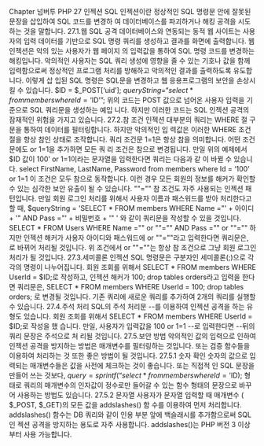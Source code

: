 
Chapter 
넘버투 PHP 
27 
인젝션 
SQL 인젝션이란 정상적인 SQL 명령문 안에 잘못된 문장을 삽입하여 SQL 코드를 변경하 여 데이터베이스를 파괴하거나 해킹 공격을 시도하는 것을 말합니다. 
27.1.웹 SQL 공격 
데이터베이스와 연동되는 동적 웹 사이트는 사용자의 입력 데이터를 기반으로 SQL 명령 쿼리를 생성하고 결과를 화면에 출력합니다. 웹 인젝션은 악의 있는 사용자가 웹 페이지 의 입력값을 통하여 SQL 명령 코드를 변경하는 해킹입니다. 
악의적인 사용자는 SQL 쿼리 생성에 영향을 줄 수 있는 기호나 값을 함께 입력함으로써 정상적인 프로그램 처리를 방해하고 악의적인 결과를 출력하도록 유도합니다. 이렇게 삽 입된 SQL 명령은 SQL문을 변경하고 웹 응용프로그램의 보안을 손상시킬 수 있습니다. 
$ID = $_POST[‘uid’]; $queryString = “select * from members where Id = ‘$ID’”; 
위의 코드는 POST 값으로 넘어온 사용자 입력을 기준으로 SQL 쿼리문을 생성하는 예입 
니다. 하지만 이러한 코드는 SQL 인젝션 공격의 잠재적인 위험을 가지고 있습니다. 
27.2.참 조건 인젝션 
대부분의 쿼리는 WHERE 절 구문을 통하여 데이터를 필터링합니다. 하지만 악의적인 입 력값은 이러한 WHERE 조건절을 항상 참인 상태로 조작합니다. 
쿼리 조건문 1=1은 항상 참을 의미합니다. 어떤 조건문에도 or 1=1을 추가하면 모든 쿼 리 조건은 참으로 변경됩니다. 
만일 위의 예제에서 $ID 값이 100’ or 1=1이라는 문자열을 입력한다면 쿼리는 다음과 같 이 바뀔 수 있습니다. 
select FirstName, LastName, Password from members where Id = ‘100’ or 1=1 
이 조건은 모두 참으로 동작합니다. 이런 경우 모든 회원의 정보를 해커가 확인할 수 있는 심각한 보안 유출이 될 수 있습니다. ""="" 참 조건도 자주 사용되는 인젝션 패턴입니다. 만일 회원 로그인 처리를 위해서 사용자 이름과 패스워드를 받아 처리한다고 할 때, 
$queryString = 'SELECT * FROM members WHERE Name ="' + 아이디 + '" AND Pass ="' + 비밀번호 + '" ' 
와 같이 쿼리문을 작성할 수 있을 것입니다. 
SELECT * FROM Users WHERE Name ="" or ""="" AND Pass ="" or ""="" 
하지만 인젝션 해커가 사용자 아이디와 패스워드에 or ""=""라고 입력한다면 쿼리문은, 
로 바뀌어 처리될 것입니다. 위 조건에서 or ""=""는 항상 참 조건으로 그냥 회원 로그인 처리가 될 것입니다. 
27.3.세미콜론 인젝션 
SQL 명령문은 구분자인 세미콜론(;)으로 각각의 명령이 나누어집니다. 
회원 조회를 위해서 SELECT * FROM members WHERE UserId = $ID;로 작성하고, 인젝션 해커가 100; drop tables orders라고 입력을 한다면 쿼리문은, 
SELECT * FROM members WHERE UserId = 100; drop tables orders; 
로 변경될 것입니다. 기존 쿼리에 새로운 쿼리를 추가하여 2개의 쿼리를 실행할 수 있습니다. 
27.4.주석 처리 
SQL의 주석 처리문 --를 이용하여 인젝션 공격을 하는 유형도 있습니다. 
회원 조회를 위해서 SELECT * FROM members WHERE UserId = $ID;로 작성을 했 습니다. 
만일, 사용자가 입력값을 100 or 1=1 --로 입력한다면 --뒤의 쿼리 문장은 주석으로 처 리될 것입니다. 
27.5.보안 방법 
악의적인 값의 입력으로 인하여 인젝션 공격을 방지하는 방법은 매개변수를 필터링하는 것입니다. 또는 검증 함수들을 이용하여 처리하는 것 또한 좋은 방법이 될 것입니다. 
27.5.1 숫자 확인 
숫자의 값으로 입력되는 매개변수들은 값을 사전에 체크하는 것이 좋습니다. 또는 직접적 인 SQL 문장을 만들어 쓰는 것보다, 
$query = sprintf(“select * from members where Id=’%d’”,$ID); 
형태로 쿼리의 매개변수의 인자값이 정수로만 들어갈 수 있는 함수 형태의 문장으로 바꾸 어 사용하는 방법도 있습니다. 
27.5.2 문자열 
사용자가 문자열 입력할 때 매개변수 ( $_POST, $_GET)의 모든 값을 addslashes() 함 수를 이용하여 먼저 처리합니다. 
addslashes() 함수는 DB 쿼리와 같이 인용 부분 앞에 백슬래시를 추가함으로써 SQL 인 젝션 공격을 방지하는 용도로 자주 사용합니다. addslashes()는 PHP 버전 3 이상부터 사용 가능합니다. 
